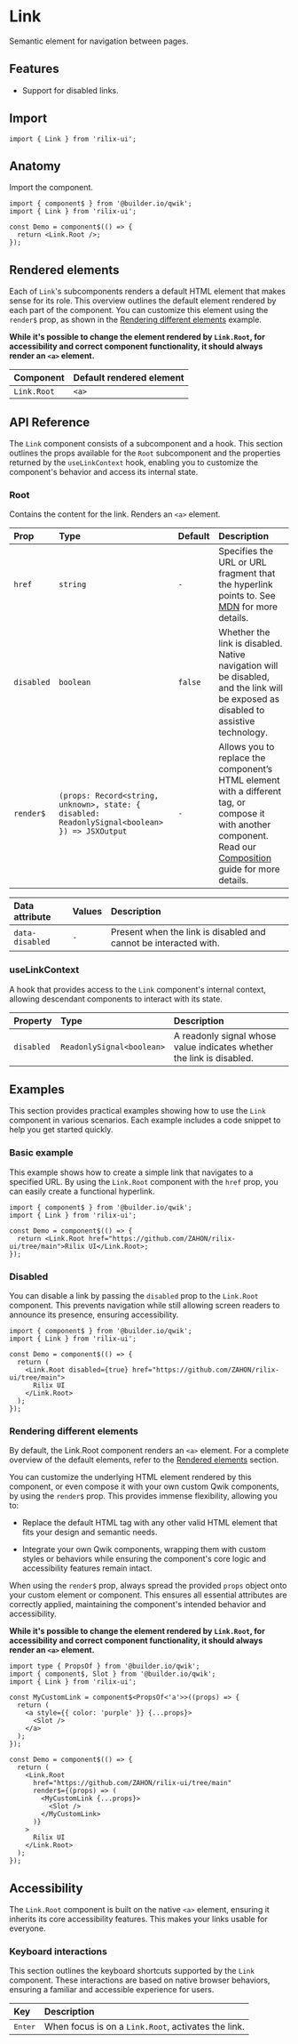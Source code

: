 # Link

Semantic element for navigation between pages.

## Features

- Support for disabled links.

## Import

```tsx
import { Link } from 'rilix-ui';
```

## Anatomy

Import the component.

```tsx
import { component$ } from '@builder.io/qwik';
import { Link } from 'rilix-ui';

const Demo = component$(() => {
  return <Link.Root />;
});
```

## Rendered elements

Each of `Link`'s subcomponents renders a default HTML element that makes sense for its role. This overview outlines the default element rendered by each part of the component. You can customize this element using the `render$` prop, as shown in the [Rendering different elements](#rendering-different-elements) example.

**While it's possible to change the element rendered by `Link.Root`, for accessibility and correct component functionality, it should always render an `<a>` element.**

| Component   | Default rendered element |
| :---------- | :----------------------- |
| `Link.Root` | `<a>`                    |

## API Reference

The `Link` component consists of a subcomponent and a hook. This section outlines the props available for the `Root` subcomponent and the properties returned by the `useLinkContext` hook, enabling you to customize the component's behavior and access its internal state.

### Root

Contains the content for the link. Renders an `<a>` element.

| Prop       | Type                                                                                          | Default | Description                                                                                                                                                                                                                                |
| :--------- | :-------------------------------------------------------------------------------------------- | :------ | :----------------------------------------------------------------------------------------------------------------------------------------------------------------------------------------------------------------------------------------- |
| `href`     | `string`                                                                                      | `-`     | Specifies the URL or URL fragment that the hyperlink points to. See [MDN](https://developer.mozilla.org/en-US/docs/Web/HTML/Reference/Elements/a#href) for more details.                                                                   |
| `disabled` | `boolean`                                                                                     | `false` | Whether the link is disabled. Native navigation will be disabled, and the link will be exposed as disabled to assistive technology.                                                                                                        |
| `render$`  | `(props: Record<string, unknown>, state: { disabled: ReadonlySignal<boolean> }) => JSXOutput` | `-`     | Allows you to replace the component’s HTML element with a different tag, or compose it with another component. Read our [Composition](https://github.com/ZAHON/rilix-ui/blob/main/core/docs/guides/composition.md) guide for more details. |

| Data attribute  | Values | Description                                                      |
| :-------------- | :----- | :--------------------------------------------------------------- |
| `data-disabled` | `-`    | Present when the link is disabled and cannot be interacted with. |

### useLinkContext

A hook that provides access to the `Link` component's internal context, allowing descendant components to interact with its state.

| Property   | Type                      | Description                                                           |
| :--------- | :------------------------ | :-------------------------------------------------------------------- |
| `disabled` | `ReadonlySignal<boolean>` | A readonly signal whose value indicates whether the link is disabled. |

## Examples

This section provides practical examples showing how to use the `Link` component in various scenarios. Each example includes a code snippet to help you get started quickly.

### Basic example

This example shows how to create a simple link that navigates to a specified URL. By using the `Link.Root` component with the `href` prop, you can easily create a functional hyperlink.

```tsx
import { component$ } from '@builder.io/qwik';
import { Link } from 'rilix-ui';

const Demo = component$(() => {
  return <Link.Root href="https://github.com/ZAHON/rilix-ui/tree/main">Rilix UI</Link.Root>;
});
```

### Disabled

You can disable a link by passing the `disabled` prop to the `Link.Root` component. This prevents navigation while still allowing screen readers to announce its presence, ensuring accessibility.

```tsx
import { component$ } from '@builder.io/qwik';
import { Link } from 'rilix-ui';

const Demo = component$(() => {
  return (
    <Link.Root disabled={true} href="https://github.com/ZAHON/rilix-ui/tree/main">
      Rilix UI
    </Link.Root>
  );
});
```

### Rendering different elements

By default, the Link.Root component renders an `<a>` element. For a complete overview of the default elements, refer to the [Rendered elements](#rendered-elements) section.

You can customize the underlying HTML element rendered by this component, or even compose it with your own custom Qwik components, by using the `render$` prop. This provides immense flexibility, allowing you to:

- Replace the default HTML tag with any other valid HTML element that fits your design and semantic needs.

- Integrate your own Qwik components, wrapping them with custom styles or behaviors while ensuring the component's core logic and accessibility features remain intact.

When using the `render$` prop, always spread the provided `props` object onto your custom element or component. This ensures all essential attributes are correctly applied, maintaining the component's intended behavior and accessibility.

**While it's possible to change the element rendered by `Link.Root`, for accessibility and correct component functionality, it should always render an `<a>` element.**

```tsx
import type { PropsOf } from '@builder.io/qwik';
import { component$, Slot } from '@builder.io/qwik';
import { Link } from 'rilix-ui';

const MyCustomLink = component$<PropsOf<'a'>>((props) => {
  return (
    <a style={{ color: 'purple' }} {...props}>
      <Slot />
    </a>
  );
});

const Demo = component$(() => {
  return (
    <Link.Root
      href="https://github.com/ZAHON/rilix-ui/tree/main"
      render$={(props) => (
        <MyCustomLink {...props}>
          <Slot />
        </MyCustomLink>
      )}
    >
      Rilix UI
    </Link.Root>
  );
});
```

## Accessibility

The `Link.Root` component is built on the native `<a>` element, ensuring it inherits its core accessibility features. This makes your links usable for everyone.

### Keyboard interactions

This section outlines the keyboard shortcuts supported by the `Link` component. These interactions are based on native browser behaviors, ensuring a familiar and accessible experience for users.

| Key              | Description                                         |
| :--------------- | :-------------------------------------------------- |
| <kbd>Enter</kbd> | When focus is on a `Link.Root`, activates the link. |
